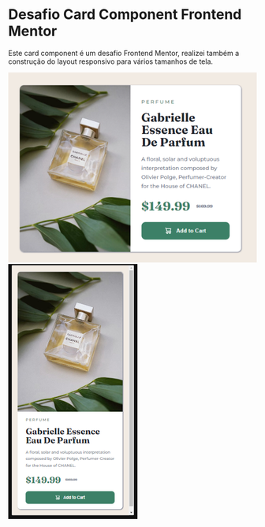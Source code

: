<h1>Desafio Card Component Frontend Mentor</h1>

<p> Este card component é um desafio Frontend Mentor, realizei também a construção do layout responsivo para vários tamanhos de tela.</p>

<img src="src/imagens/layout-desktop.png" alt="Layout desktop">
<img src="src/imagens/layout-mobile.png" alt="Layout mobile">

